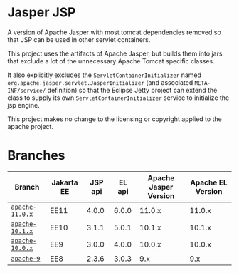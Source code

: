 Jasper JSP
============

A version of Apache Jasper with most tomcat dependencies removed so that JSP can be used in other servlet containers.

This project uses the artifacts of Apache Jasper, but builds them into jars that exclude a lot of the
unnecessary Apache Tomcat specific classes. 

It also explicitly excludes the `ServletContainerInitializer` named `org.apache.jasper.servlet.JasperInitializer`
(and associated `META-INF/service/` definition) so that the Eclipse Jetty project can extend
the class to supply its own `ServletContainerInitializer` service to initialize the jsp engine.

This project makes no change to the licensing or copyright applied to the apache project.


Branches
============

| Branch                                                                            | Jakarta EE | JSP api | EL api | Apache Jasper Version | Apache EL Version |
|-----------------------------------------------------------------------------------|------------|---------|--------|-----------------------|-------------------|
| [`apache-11.0.x`](https://github.com/jetty-project/jasper-jsp/tree/apache-11.0.x) | EE11       | 4.0.0   | 6.0.0  | 11.0.x                | 11.0.x            |
| [`apache-10.1.x`](https://github.com/jetty-project/jasper-jsp/tree/apache-10.1.x) | EE10       | 3.1.1   | 5.0.1  | 10.1.x                | 10.1.x            |
| [`apache-10.0.x`](https://github.com/jetty-project/jasper-jsp/tree/apache-10.0.x) | EE9        | 3.0.0   | 4.0.0  | 10.0.x                | 10.0.x            |
| [`apache-9`](https://github.com/jetty-project/jasper-jsp/tree/apache-9)           | EE8        | 2.3.6   | 3.0.3  | 9.x                   | 9.x               | 
